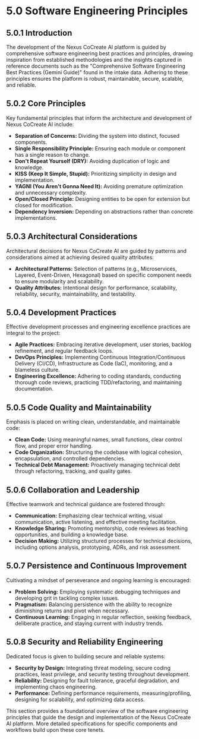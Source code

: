 # 5.0 Software Engineering Principles

## 5.0.1 Introduction

The development of the Nexus CoCreate AI platform is guided by comprehensive software engineering best practices and principles, drawing inspiration from established methodologies and the insights captured in reference documents such as the "Comprehensive Software Engineering Best Practices (Gemini Guide)" found in the intake data. Adhering to these principles ensures the platform is robust, maintainable, secure, scalable, and reliable.

## 5.0.2 Core Principles

Key fundamental principles that inform the architecture and development of Nexus CoCreate AI include:

*   **Separation of Concerns:** Dividing the system into distinct, focused components.
*   **Single Responsibility Principle:** Ensuring each module or component has a single reason to change.
*   **Don't Repeat Yourself (DRY):** Avoiding duplication of logic and knowledge.
*   **KISS (Keep It Simple, Stupid):** Prioritizing simplicity in design and implementation.
*   **YAGNI (You Aren't Gonna Need It):** Avoiding premature optimization and unnecessary complexity.
*   **Open/Closed Principle:** Designing entities to be open for extension but closed for modification.
*   **Dependency Inversion:** Depending on abstractions rather than concrete implementations.

## 5.0.3 Architectural Considerations

Architectural decisions for Nexus CoCreate AI are guided by patterns and considerations aimed at achieving desired quality attributes:

*   **Architectural Patterns:** Selection of patterns (e.g., Microservices, Layered, Event-Driven, Hexagonal) based on specific component needs to ensure modularity and scalability.
*   **Quality Attributes:** Intentional design for performance, scalability, reliability, security, maintainability, and testability.

## 5.0.4 Development Practices

Effective development processes and engineering excellence practices are integral to the project:

*   **Agile Practices:** Embracing iterative development, user stories, backlog refinement, and regular feedback loops.
*   **DevOps Principles:** Implementing Continuous Integration/Continuous Delivery (CI/CD), Infrastructure as Code (IaC), monitoring, and a blameless culture.
*   **Engineering Excellence:** Adhering to coding standards, conducting thorough code reviews, practicing TDD/refactoring, and maintaining documentation.

## 5.0.5 Code Quality and Maintainability

Emphasis is placed on writing clean, understandable, and maintainable code:

*   **Clean Code:** Using meaningful names, small functions, clear control flow, and proper error handling.
*   **Code Organization:** Structuring the codebase with logical cohesion, encapsulation, and controlled dependencies.
*   **Technical Debt Management:** Proactively managing technical debt through refactoring, tracking, and quality gates.

## 5.0.6 Collaboration and Leadership

Effective teamwork and technical guidance are fostered through:

*   **Communication:** Emphasizing clear technical writing, visual communication, active listening, and effective meeting facilitation.
*   **Knowledge Sharing:** Promoting mentorship, code reviews as teaching opportunities, and building a knowledge base.
*   **Decision Making:** Utilizing structured processes for technical decisions, including options analysis, prototyping, ADRs, and risk assessment.

## 5.0.7 Persistence and Continuous Improvement

Cultivating a mindset of perseverance and ongoing learning is encouraged:

*   **Problem Solving:** Employing systematic debugging techniques and developing grit in tackling complex issues.
*   **Pragmatism:** Balancing persistence with the ability to recognize diminishing returns and pivot when necessary.
*   **Continuous Learning:** Engaging in regular reflection, seeking feedback, deliberate practice, and staying current with industry trends.

## 5.0.8 Security and Reliability Engineering

Dedicated focus is given to building secure and reliable systems:

*   **Security by Design:** Integrating threat modeling, secure coding practices, least privilege, and security testing throughout development.
*   **Reliability:** Designing for fault tolerance, graceful degradation, and implementing chaos engineering.
*   **Performance:** Defining performance requirements, measuring/profiling, designing for scalability, and optimizing data access.

This section provides a foundational overview of the software engineering principles that guide the design and implementation of the Nexus CoCreate AI platform. More detailed specifications for specific components and workflows build upon these core tenets.
